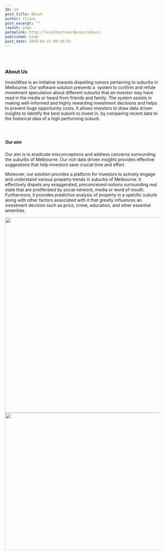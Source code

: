 ```yaml
---
ID: 19
post_title: About
author: titans
post_excerpt: ""
layout: page
permalink: http://localhost/wordpress/about/
published: true
post_date: 2018-03-22 09:28:53
---
```

<h3> </h3><h3>About Us</h3><p>InvestWise is an initiative towards dispelling rumors pertaining to suburbs in Melbourne. Our software solution presents a  system to confirm and refute investment speculation about different suburbs that an investor may have read in the media or heard from friends and family. The system assists in making well-informed and highly rewarding investment decisions and helps to prevent huge opportunity costs. It allows investors to draw data driven insights to identify the best suburb to invest in, by comparing recent data to the historical data of a high performing suburb.</p><h5> </h5><h5>Our aim</h5><p>Our aim is to eradicate misconceptions and address concerns surrounding the suburbs of Melbourne. Our rich data driven insights provides effective suggestions that help investors save crucial time and effort.</p><p>Moreover, our solution provides a platform for investors to actively engage and understand various property trends in suburbs of Melbourne. It effectively dispels any exaggerated, preconceived notions surrounding real state that are proliferated by social network, media or word of mouth. Furthermore, it provides predictive analysis of property in a specific suburb along with other factors associated with it that greatly influences an investment decision such as price, crime, education, and other essential amenities.</p>		
										<img width="640" height="640" src="http://localhost/wordpress/wp-content/uploads/2018/03/real-estate-2955057_1920-1024x1024.jpg" alt="" srcset="http://localhost/wordpress/wp-content/uploads/2018/03/real-estate-2955057_1920-1024x1024.jpg 1024w, http://localhost/wordpress/wp-content/uploads/2018/03/real-estate-2955057_1920-150x150.jpg 150w, http://localhost/wordpress/wp-content/uploads/2018/03/real-estate-2955057_1920-300x300.jpg 300w, http://localhost/wordpress/wp-content/uploads/2018/03/real-estate-2955057_1920-768x768.jpg 768w" sizes="(max-width: 640px) 100vw, 640px" />											
										<img width="640" height="450" src="http://localhost/wordpress/wp-content/uploads/2018/03/hand-3123229_1920-1024x720.jpg" alt="" srcset="http://localhost/wordpress/wp-content/uploads/2018/03/hand-3123229_1920-1024x720.jpg 1024w, http://localhost/wordpress/wp-content/uploads/2018/03/hand-3123229_1920-300x211.jpg 300w, http://localhost/wordpress/wp-content/uploads/2018/03/hand-3123229_1920-768x540.jpg 768w" sizes="(max-width: 640px) 100vw, 640px" />